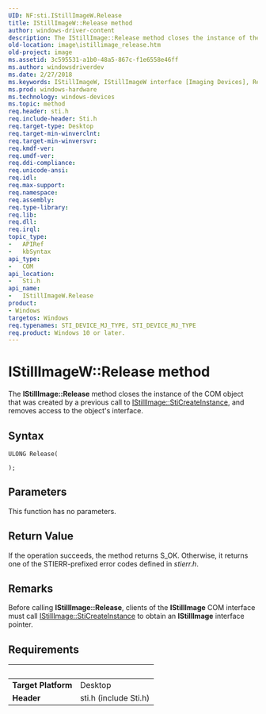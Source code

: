 ```yaml
---
UID: NF:sti.IStillImageW.Release
title: IStillImageW::Release method
author: windows-driver-content
description: The IStillImage::Release method closes the instance of the COM object that was created by a previous call to IStillImage::StiCreateInstance, and removes access to the object's interface.
old-location: image\istillimage_release.htm
old-project: image
ms.assetid: 3c595531-a1b0-48a5-867c-f1e6558e46ff
ms.author: windowsdriverdev
ms.date: 2/27/2018
ms.keywords: IStillImageW, IStillImageW interface [Imaging Devices], Release method, IStillImageW::Release, Release method [Imaging Devices], Release method [Imaging Devices], IStillImageW interface, Release,IStillImageW.Release, image.istillimage_release, sti/IStillImageW::Release, stifnc_e1ab4835-ed24-4c92-a879-f57061656825.xml
ms.prod: windows-hardware
ms.technology: windows-devices
ms.topic: method
req.header: sti.h
req.include-header: Sti.h
req.target-type: Desktop
req.target-min-winverclnt: 
req.target-min-winversvr: 
req.kmdf-ver: 
req.umdf-ver: 
req.ddi-compliance: 
req.unicode-ansi: 
req.idl: 
req.max-support: 
req.namespace: 
req.assembly: 
req.type-library: 
req.lib: 
req.dll: 
req.irql: 
topic_type:
-	APIRef
-	kbSyntax
api_type:
-	COM
api_location:
-	Sti.h
api_name:
-	IStillImageW.Release
product:
- Windows
targetos: Windows
req.typenames: STI_DEVICE_MJ_TYPE, STI_DEVICE_MJ_TYPE
req.product: Windows 10 or later.
---
```



# IStillImageW::Release method
The <b>IStillImage::Release</b> method closes the instance of the COM object that was created by a previous call to <a href="https://msdn.microsoft.com/library/windows/hardware/ff543804">IStillImage::StiCreateInstance</a>, and removes access to the object's interface.

## Syntax

```
ULONG Release(

);
```

## Parameters

This function has no parameters.

## Return Value

If the operation succeeds, the method returns S_OK. Otherwise, it returns one of the STIERR-prefixed error codes defined in <i>stierr.h</i>.

## Remarks

Before calling <b>IStillImage::Release</b>, clients of the <b>IStillImage</b> COM interface must call <a href="https://msdn.microsoft.com/library/windows/hardware/ff543804">IStillImage::StiCreateInstance</a> to obtain an <b>IStillImage</b> interface pointer.

## Requirements
| &nbsp; | &nbsp; |
| ---- |:---- |
| **Target Platform** | Desktop |
| **Header** | sti.h (include Sti.h) |